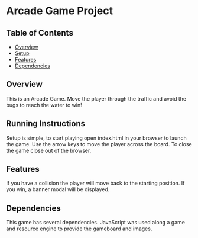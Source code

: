 # Arcade Game Project

## Table of Contents

* [Overview](#overview)
* [Setup](#setup)
* [Features](#features)
* [Dependencies](#dependencies)
## Overview

This is an Arcade Game.  Move the player through the traffic and avoid the bugs to reach the water to win!

## Running Instructions

Setup is simple, to start playing open index.html in your browser to launch the game.  Use the arrow keys to move the player across the board.  To close the game close out of the browser.

## Features

If you have a collision the player will move back to the starting position.  If you win, a banner modal will be displayed.

## Dependencies
This game has several dependencies.  JavaScript was used along a game and resource engine to provide the gameboard and images.